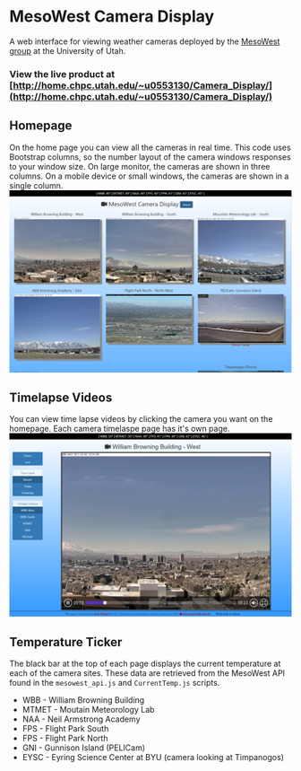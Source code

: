 # MesoWest Camera Display

A web interface for viewing weather cameras deployed by the 
[MesoWest group](http://meso1.chpc.utah.edu/mesowest_overview/) at 
the University of Utah.

### View the live product at [http://home.chpc.utah.edu/~u0553130/Camera_Display/](http://home.chpc.utah.edu/~u0553130/Camera_Display/)

## Homepage
On the home page you can view all the cameras in real time.
This code uses Bootstrap columns, so the number layout of
the camera windows responses to your window size. On large monitor, the cameras
are shown in three columns. On a mobile device or small windows, the cameras 
are shown in a single column.  
![Homepage ScreenShot](homepage.PNG)

## Timelapse Videos
You can view time lapse videos by clicking the camera you want on the homepage.
Each camera timelaspe page has it's own page.  
![Timelapse ScreenShot](timelapse.PNG)

## Temperature Ticker
The black bar at the top of each page displays the current temperature at each
of the camera sites. These data are retrieved from the MesoWest API found in 
the `mesowest_api.js` and `CurrentTemp.js` scripts.
* WBB - William Browning Building
* MTMET - Moutain Meteorology Lab
* NAA - Neil Armstrong Academy
* FPS - Flight Park South
* FPS - Flight Park North
* GNI - Gunnison Island (PELICam)
* EYSC - Eyring Science Center at BYU (camera looking at Timpanogos)

